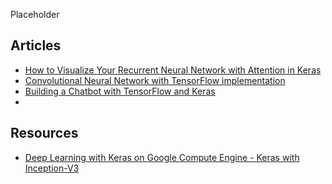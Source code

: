 Placeholder

## Articles ##
 - [How to Visualize Your Recurrent Neural Network with Attention in Keras](https://medium.com/datalogue/attention-in-keras-1892773a4f22)
 - [Convolutional Neural Network with TensorFlow implementation](https://medium.com/@harshsinghal726/building-a-convolutional-neural-network-in-python-with-tensorflow-d251c3ca8117)
 - [Building a Chatbot with TensorFlow and Keras](https://medium.com/@Altoros/building-a-chatbot-with-tensorflow-and-keras-d2f7e0c9c2f9)
 - []()
 
## Resources ##
 - [Deep Learning with Keras on Google Compute Engine - Keras with Inception-V3](https://medium.com/google-cloud/keras-inception-v3-on-google-compute-engine-a54918b0058)
